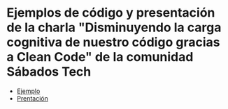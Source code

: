 # Ejemplos de código y presentación de la charla "Disminuyendo la carga cognitiva de nuestro código gracias a Clean Code" de la comunidad Sábados Tech

- [Ejemplo](samples)
- [Prentación](Disminuyendo%20la%20carga%20cognitiva%20de%20nuestro%20código%20a.pdf)
